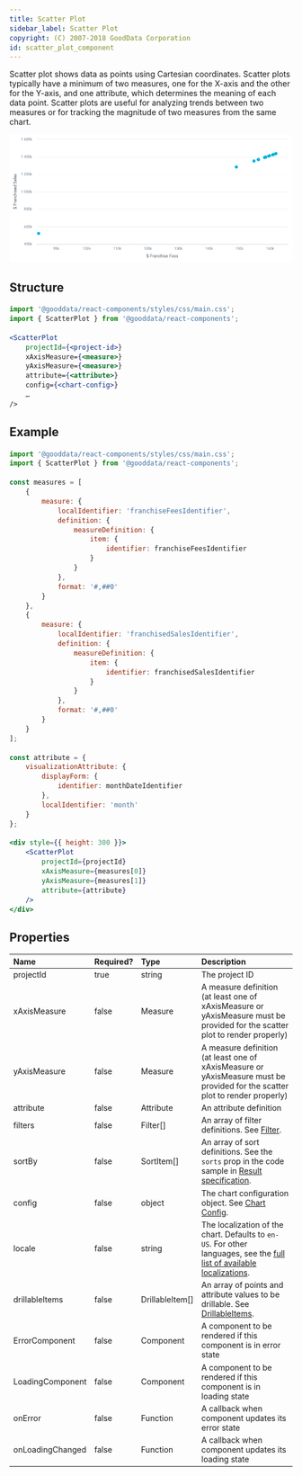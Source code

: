 ```yaml
---
title: Scatter Plot
sidebar_label: Scatter Plot
copyright: (C) 2007-2018 GoodData Corporation
id: scatter_plot_component
---
```


Scatter plot shows data as points using Cartesian coordinates. Scatter plots typically have a minimum of two measures, one for the X-axis and the other for the Y-axis, and one attribute, which determines the meaning of each data point.
Scatter plots are useful for analyzing trends between two measures or for tracking the magnitude of two measures from the same chart.

![Scatter Plot Component](assets/scatter_plot.png "Scatter Plot Component")

## Structure

```jsx
import '@gooddata/react-components/styles/css/main.css';
import { ScatterPlot } from '@gooddata/react-components';

<ScatterPlot
    projectId={<project-id>}
    xAxisMeasure={<measure>}
    yAxisMeasure={<measure>}
    attribute={<attribute>}
    config={<chart-config>}
    …
/>
```

## Example

```jsx
import '@gooddata/react-components/styles/css/main.css';
import { ScatterPlot } from '@gooddata/react-components';

const measures = [
    {
        measure: {
            localIdentifier: 'franchiseFeesIdentifier',
            definition: {
                measureDefinition: {
                    item: {
                        identifier: franchiseFeesIdentifier
                    }
                }
            },
            format: '#,##0'
        }
    },
    {
        measure: {
            localIdentifier: 'franchisedSalesIdentifier',
            definition: {
                measureDefinition: {
                    item: {
                        identifier: franchisedSalesIdentifier
                    }
                }
            },
            format: '#,##0'
        }
    }
];

const attribute = {
    visualizationAttribute: {
        displayForm: {
            identifier: monthDateIdentifier
        },
        localIdentifier: 'month'
    }
};

<div style={{ height: 300 }}>
    <ScatterPlot
        projectId={projectId}
        xAxisMeasure={measures[0]}
        yAxisMeasure={measures[1]}
        attribute={attribute}
    />
</div>
```

## Properties

| Name | Required? | Type | Description |
| :--- | :--- | :--- | :--- |
| projectId | true | string | The project ID |
| xAxisMeasure | false | Measure | A measure definition (at least one of xAxisMeasure or yAxisMeasure must be provided for the scatter plot to render properly) |
| yAxisMeasure | false | Measure | A measure definition (at least one of xAxisMeasure or yAxisMeasure must be provided for the scatter plot to render properly) |
| attribute | false | Attribute | An attribute definition |
| filters | false | Filter[] | An array of filter definitions. See [Filter](filter_visual_components.md). |
| sortBy | false | SortItem[] | An array of sort definitions. See the `sorts` prop in the code sample in [Result specification](result_specification.md#sorting). |
| config | false | object | The chart configuration object. See [Chart Config](chart_config.md). |
| locale | false | string | The localization of the chart. Defaults to `en-US`. For other languages, see the [full list of available localizations](https://github.com/gooddata/gooddata-react-components/tree/master/src/translations). |
| drillableItems | false | DrillableItem[] | An array of points and attribute values to be drillable. See [DrillableItems](drillable_item.md).|
| ErrorComponent | false | Component | A component to be rendered if this component is in error state |
| LoadingComponent | false | Component | A component to be rendered if this component is in loading state |
| onError | false | Function | A callback when component updates its error state |
| onLoadingChanged | false | Function | A callback when component updates its loading state |

<!-- These internals are intentionally undocumented
| afterRender | false | Function | A callback after component is rendered |
| dataSource | false | DataSource class | A class that is used to resolve AFM |
| environment | false | string | An Internal property that changes behaviour in Analytical Designer and KPI Dashboards |
| height | false | number | Height of the component in pixels |
| onFiredDrillEvent | false | Function | A callback after drill event was emitted |
| onLoadingFinish | false | Function | A callback when component ends loading |
| pushData | false | Function | A callback after AFM is resolved |
| visualizationProperties | false | {} | The chart configuration object |
-->
